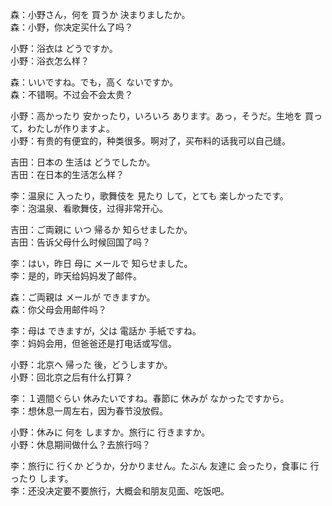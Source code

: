 森：小野さん，何を 買うか 決まりましたか。  
森：小野，你决定买什么了吗？  

小野：浴衣は どうですか。  
小野：浴衣怎么样？  

森：いいですね。でも，高く ないですか。  
森：不错啊。不过会不会太贵？  

小野：高かったり 安かったり，いろいろ あります。あっ，そうだ。生地を 買って，わたしが作りますよ。  
小野：有贵的有便宜的，种类很多。啊对了，买布料的话我可以自己缝。  

吉田：日本の 生活は どうでしたか。  
吉田：在日本的生活怎么样？  

李：温泉に 入ったり，歌舞伎を 見たり して，とても 楽しかったです。  
李：泡温泉、看歌舞伎，过得非常开心。  

吉田：ご両親に いつ 帰るか 知らせましたか。  
吉田：告诉父母什么时候回国了吗？  

李：はい，昨日 母に メールで 知らせました。  
李：是的，昨天给妈妈发了邮件。  

森：ご両親は メールが できますか。  
森：你父母会用邮件吗？  

李：母は できますが，父は 電話か 手紙ですね。  
李：妈妈会用，但爸爸还是打电话或写信。  

小野：北京へ 帰った 後，どうしますか。  
小野：回北京之后有什么打算？  

李：１週間ぐらい 休みたいですね。春節に 休みが なかったですから。  
李：想休息一周左右，因为春节没放假。  

小野：休みに 何を しますか。旅行に 行きますか。  
小野：休息期间做什么？去旅行吗？  

李：旅行に 行くか どうか，分かりません。たぶん 友達に 会ったり，食事に 行ったり します。  
李：还没决定要不要旅行，大概会和朋友见面、吃饭吧。
